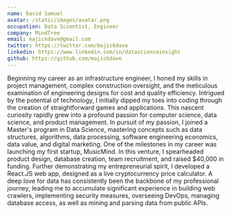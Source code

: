 ```yaml
---
name: David Samuel
avatar: /static/images/avatar.png
occupation: Data Scientist, Engineer
company: MindTree
email: majickdave@gmail.com
twitter: https://twitter.com/majickdave
linkedin: https://www.linkedin.com/in/datascienceinsight
github: https://github.com/majickdave
---
```


Beginning my career as an infrastructure engineer, I honed my skills in project management, complex construction oversight, and the meticulous examination of engineering designs for cost and quality efficiency. Intrigued by the potential of technology, I initially dipped my toes into coding through the creation of straightforward games and applications. This nascent curiosity rapidly grew into a profound passion for computer science, data science, and product management. In pursuit of my passion, I joined a Master's program in Data Science, mastering concepts such as data structures, algorithms, data processing, software engineering economics, data value, and digital marketing. One of the milestones in my career was launching my first startup, MusicMind. In this venture, I spearheaded product design, database creation, team recruitment, and raised $40,000 in funding. Further demonstrating my entrepreneurial spirit, I developed a React.JS web app, designed as a live cryptocurrency price calculator. A deep love for data has consistently been the backbone of my professional journey, leading me to accumulate significant experience in building web crawlers, implementing security measures, overseeing DevOps, managing database access, as well as mining and parsing data from public APIs.
